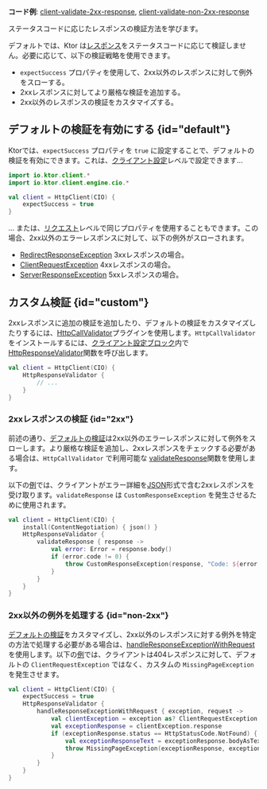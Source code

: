 [//]: # (title: レスポンスの検証)

<show-structure for="chapter" depth="2"/>

<tldr>
<p><b>コード例</b>:
<a href="https://github.com/ktorio/ktor-documentation/tree/%ktor_version%/codeSnippets/snippets/client-validate-2xx-response">client-validate-2xx-response</a>,
<a href="https://github.com/ktorio/ktor-documentation/tree/%ktor_version%/codeSnippets/snippets/client-validate-non-2xx-response">client-validate-non-2xx-response</a>
</p>
</tldr>

<link-summary>
ステータスコードに応じたレスポンスの検証方法を学びます。
</link-summary>

デフォルトでは、Ktor は[レスポンス](client-responses.md)をステータスコードに応じて検証しません。必要に応じて、以下の検証戦略を使用できます。

- `expectSuccess` プロパティを使用して、2xx以外のレスポンスに対して例外をスローする。
- 2xxレスポンスに対してより厳格な検証を追加する。
- 2xx以外のレスポンスの検証をカスタマイズする。

## デフォルトの検証を有効にする {id="default"}

Ktorでは、`expectSuccess` プロパティを `true` に設定することで、デフォルトの検証を有効にできます。これは、[クライアント設定](client-create-and-configure.md#configure-client)レベルで設定できます...

```kotlin
import io.ktor.client.*
import io.ktor.client.engine.cio.*

val client = HttpClient(CIO) {
    expectSuccess = true
}
```

... または、[リクエスト](client-requests.md#parameters)レベルで同じプロパティを使用することもできます。この場合、2xx以外のエラーレスポンスに対して、以下の例外がスローされます。

* [RedirectResponseException](https://api.ktor.io/ktor-client/ktor-client-core/io.ktor.client.plugins/-redirect-response-exception/index.html)
  3xxレスポンスの場合。
* [ClientRequestException](https://api.ktor.io/ktor-client/ktor-client-core/io.ktor.client.plugins/-client-request-exception/index.html)
  4xxレスポンスの場合。
* [ServerResponseException](https://api.ktor.io/ktor-client/ktor-client-core/io.ktor.client.plugins/-server-response-exception/index.html)
  5xxレスポンスの場合。

## カスタム検証 {id="custom"}

2xxレスポンスに追加の検証を追加したり、デフォルトの検証をカスタマイズしたりするには、[HttpCallValidator](https://api.ktor.io/ktor-client/ktor-client-core/io.ktor.client.plugins/-http-call-validator)プラグインを使用します。`HttpCallValidator` をインストールするには、[クライアント設定ブロック](client-create-and-configure.md#configure-client)内で[HttpResponseValidator](https://api.ktor.io/ktor-client/ktor-client-core/io.ktor.client.plugins/-http-response-validator.html)関数を呼び出します。

```kotlin
val client = HttpClient(CIO) {
    HttpResponseValidator {
        // ...
    }
}
```

### 2xxレスポンスの検証 {id="2xx"}

前述の通り、[デフォルトの検証](#default)は2xx以外のエラーレスポンスに対して例外をスローします。より厳格な検証を追加し、2xxレスポンスをチェックする必要がある場合は、`HttpCallValidator` で利用可能な [validateResponse](https://api.ktor.io/ktor-client/ktor-client-core/io.ktor.client.plugins/-http-call-validator-config/validate-response.html)関数を使用します。

以下の[例](https://github.com/ktorio/ktor-documentation/tree/%ktor_version%/codeSnippets/snippets/client-validate-2xx-response)では、クライアントがエラー詳細を[JSON](client-serialization.md)形式で含む2xxレスポンスを受け取ります。`validateResponse` は `CustomResponseException` を発生させるために使用されます。

```kotlin
val client = HttpClient(CIO) {
    install(ContentNegotiation) { json() }
    HttpResponseValidator {
        validateResponse { response ->
            val error: Error = response.body()
            if (error.code != 0) {
                throw CustomResponseException(response, "Code: ${error.code}, message: ${error.message}")
            }
        }
    }
}
```

### 2xx以外の例外を処理する {id="non-2xx"}

[デフォルトの検証](#default)をカスタマイズし、2xx以外のレスポンスに対する例外を特定の方法で処理する必要がある場合は、[handleResponseExceptionWithRequest](https://api.ktor.io/ktor-client/ktor-client-core/io.ktor.client.plugins/-http-call-validator-config/handle-response-exception-with-request.html)を使用します。以下の[例](https://github.com/ktorio/ktor-documentation/tree/%ktor_version%/codeSnippets/snippets/client-validate-non-2xx-response)では、クライアントは404レスポンスに対して、デフォルトの `ClientRequestException` ではなく、カスタムの `MissingPageException` を発生させます。

```kotlin
val client = HttpClient(CIO) {
    expectSuccess = true
    HttpResponseValidator {
        handleResponseExceptionWithRequest { exception, request ->
            val clientException = exception as? ClientRequestException ?: return@handleResponseExceptionWithRequest
            val exceptionResponse = clientException.response
            if (exceptionResponse.status == HttpStatusCode.NotFound) {
                val exceptionResponseText = exceptionResponse.bodyAsText()
                throw MissingPageException(exceptionResponse, exceptionResponseText)
            }
        }
    }
}
```